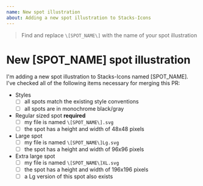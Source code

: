 ```yaml
---
name: New spot illustration
about: Adding a new spot illustration to Stacks-Icons
---
```


> Find and replace `\[SPOT_NAME\]` with the name of your spot illustration

# New \[SPOT_NAME\] spot illustration

I'm adding a new spot illustration to Stacks-Icons named \[SPOT_NAME\]. I've checked all of the following items necessary for merging this PR:

- Styles
  - [ ] all spots match the existing style conventions
  - [ ] all spots are in monochrome black/gray
- Regular sized spot **required**
  - [ ] my file is named `\[SPOT_NAME\].svg`
  - [ ] the spot has a height and width of 48x48 pixels
- Large spot
  - [ ] my file is named `\[SPOT_NAME\]Lg.svg`
  - [ ] the spot has a height and width of 96x96 pixels
- Extra large spot
  - [ ] my file is named `\[SPOT_NAME\]XL.svg`
  - [ ] the spot has a height and width of 196x196 pixels
  - [ ] a Lg version of this spot also exists
